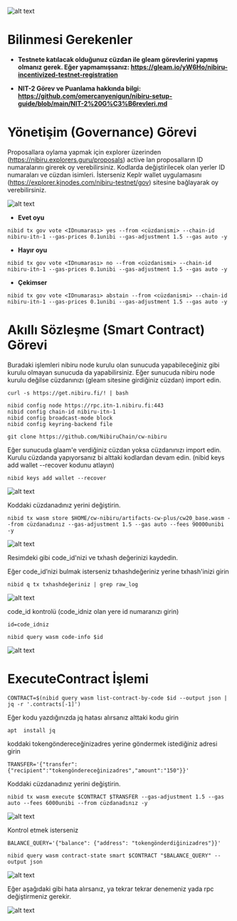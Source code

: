 ![alt text](https://i.hizliresim.com/7fb07pp.jpeg)

# Bilinmesi Gerekenler

- **Testnete katılacak olduğunuz cüzdan ile gleam görevlerini yapmış olmanız gerek. Eğer yapmamışsanız: https://gleam.io/yW6Ho/nibiru-incentivized-testnet-registration**

- **NIT-2 Görev ve Puanlama hakkında bilgi: https://github.com/omercanyenigun/nibiru-setup-guide/blob/main/NIT-2%20G%C3%B6revleri.md**


# Yönetişim (Governance) Görevi

Proposallara oylama yapmak için explorer üzerinden (https://nibiru.explorers.guru/proposals) active lan proposalların ID numaralarını girerek oy verebilirsiniz. Kodlarda değiştirilecek olan yerler ID numaraları ve cüzdan isimleri. İsterseniz Keplr wallet uygulamasını (https://explorer.kjnodes.com/nibiru-testnet/gov) sitesine bağlayarak oy verebilirsiniz. 

![alt text](https://i.hizliresim.com/sskpd0l.png)

- **Evet oyu**

```
nibid tx gov vote <IDnumarası> yes --from <cüzdanismi> --chain-id nibiru-itn-1 --gas-prices 0.1unibi --gas-adjustment 1.5 --gas auto -y 
```

- **Hayır oyu**

```
nibid tx gov vote <IDnumarası> no --from <cüzdanismi> --chain-id nibiru-itn-1 --gas-prices 0.1unibi --gas-adjustment 1.5 --gas auto -y 
```

- **Çekimser**

```
nibid tx gov vote <IDnumarası> abstain --from <cüzdanismi> --chain-id nibiru-itn-1 --gas-prices 0.1unibi --gas-adjustment 1.5 --gas auto -y 
```

# Akıllı Sözleşme (Smart Contract) Görevi

Buradaki işlemleri nibiru node kurulu olan sunucuda yapabileceğiniz gibi kurulu olmayan sunucuda da yapabilirsiniz. Eğer sunucuda nibiru node kurulu değilse cüzdanınızı (gleam sitesine girdiğiniz cüzdan) import edin.

```
curl -s https://get.nibiru.fi/! | bash
```
```
nibid config node https://rpc.itn-1.nibiru.fi:443
nibid config chain-id nibiru-itn-1
nibid config broadcast-mode block
nibid config keyring-backend file
```

```
git clone https://github.com/NibiruChain/cw-nibiru
```


Eğer sunucuda glaam'e verdiğiniz cüzdan yoksa cüzdanınızı import edin. Kurulu cüzdanda yapıyorsanız bi alttaki kodlardan devam edin. (nibid keys add wallet --recover kodunu atlayın)

```
nibid keys add wallet --recover
```

![alt text](https://i.hizliresim.com/m4x5xg7.png)


Koddaki cüzdanadınız yerini değiştirin.

```
nibid tx wasm store $HOME/cw-nibiru/artifacts-cw-plus/cw20_base.wasm --from cüzdanadınız --gas-adjustment 1.5 --gas auto --fees 90000unibi  -y
```

![alt text](https://i.hizliresim.com/knrdd23.png)

Resimdeki gibi code_id'nizi ve txhash değerinizi kaydedin.

Eğer code_id’nizi bulmak isterseniz txhashdeğeriniz yerine txhash'inizi girin

```
nibid q tx txhashdeğeriniz | grep raw_log
```
![alt text](https://i.hizliresim.com/r9odcpc.png)

code_id kontrolü (code_idniz olan yere id numaranızı girin)

```
id=code_idniz
```
```
nibid query wasm code-info $id
```

![alt text](https://i.hizliresim.com/cr3rq2t.png)


# ExecuteContract İşlemi

```
CONTRACT=$(nibid query wasm list-contract-by-code $id --output json | jq -r '.contracts[-1]')
```

Eğer kodu yazdığınızda jq hatası alırsanız alttaki kodu girin

```
apt  install jq
```

koddaki tokengöndereceğinizadres yerine göndermek istediğiniz adresi girin

```
TRANSFER='{"transfer":{"recipient":"tokengöndereceğinizadres","amount":"150"}}'
```
Koddaki cüzdanadınız yerini değiştirin.

```
nibid tx wasm execute $CONTRACT $TRANSFER --gas-adjustment 1.5 --gas auto --fees 6000unibi --from cüzdanadınız -y
```

![alt text](https://i.hizliresim.com/80mbr06.png)


Kontrol etmek isterseniz

```
BALANCE_QUERY='{"balance": {"address": "tokengönderdiğinizadres"}}'
```
```
nibid query wasm contract-state smart $CONTRACT "$BALANCE_QUERY" --output json
```

![alt text](https://i.hizliresim.com/8ab0jmy.png)


Eğer aşağıdaki gibi hata alırsanız, ya tekrar tekrar denemeniz yada rpc değiştirmeniz gerekir.


![alt text](https://i.hizliresim.com/jv56o4w.png)















